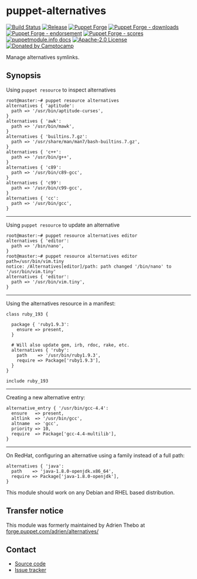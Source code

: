 # puppet-alternatives

[![Build Status](https://github.com/voxpupuli/puppet-alternatives/workflows/CI/badge.svg)](https://github.com/voxpupuli/puppet-alternatives/actions?query=workflow%3ACI)
[![Release](https://github.com/voxpupuli/puppet-alternatives/actions/workflows/release.yml/badge.svg)](https://github.com/voxpupuli/puppet-alternatives/actions/workflows/release.yml)
[![Puppet Forge](https://img.shields.io/puppetforge/v/puppet/alternatives.svg)](https://forge.puppetlabs.com/puppet/alternatives)
[![Puppet Forge - downloads](https://img.shields.io/puppetforge/dt/puppet/alternatives.svg)](https://forge.puppetlabs.com/puppet/alternatives)
[![Puppet Forge - endorsement](https://img.shields.io/puppetforge/e/puppet/alternatives.svg)](https://forge.puppetlabs.com/puppet/alternatives)
[![Puppet Forge - scores](https://img.shields.io/puppetforge/f/puppet/alternatives.svg)](https://forge.puppetlabs.com/puppet/alternatives)
[![puppetmodule.info docs](https://www.puppetmodule.info/images/badge.svg)](https://www.puppetmodule.info/m/puppet-alternatives)
[![Apache-2.0 License](https://img.shields.io/github/license/voxpupuli/puppet-alternatives.svg)](LICENSE)
[![Donated by Camptocamp](https://img.shields.io/badge/donated%20by-camptocamp-fb7047.svg)](#transfer-notice)

Manage alternatives symlinks.

## Synopsis

Using `puppet resource` to inspect alternatives

    root@master:~# puppet resource alternatives
    alternatives { 'aptitude':
      path => '/usr/bin/aptitude-curses',
    }
    alternatives { 'awk':
      path => '/usr/bin/mawk',
    }
    alternatives { 'builtins.7.gz':
      path => '/usr/share/man/man7/bash-builtins.7.gz',
    }
    alternatives { 'c++':
      path => '/usr/bin/g++',
    }
    alternatives { 'c89':
      path => '/usr/bin/c89-gcc',
    }
    alternatives { 'c99':
      path => '/usr/bin/c99-gcc',
    }
    alternatives { 'cc':
      path => '/usr/bin/gcc',
    }

- - -

Using `puppet resource` to update an alternative

    root@master:~# puppet resource alternatives editor
    alternatives { 'editor':
      path => '/bin/nano',
    }
    root@master:~# puppet resource alternatives editor path=/usr/bin/vim.tiny
    notice: /Alternatives[editor]/path: path changed '/bin/nano' to '/usr/bin/vim.tiny'
    alternatives { 'editor':
      path => '/usr/bin/vim.tiny',
    }

- - -

Using the alternatives resource in a manifest:

```puppet
class ruby_193 {

  package { 'ruby1.9.3':
    ensure => present,
  }

  # Will also update gem, irb, rdoc, rake, etc.
  alternatives { 'ruby':
    path    => '/usr/bin/ruby1.9.3',
    require => Package['ruby1.9.3'],
  }
}

include ruby_193
```

- - -

Creating a new alternative entry:

```puppet
alternative_entry { '/usr/bin/gcc-4.4':
  ensure   => present,
  altlink  => '/usr/bin/gcc',
  altname  => 'gcc',
  priority => 10,
  require  => Package['gcc-4.4-multilib'],
}
```

- - -

On RedHat, configuring an alternative using a family instead of a full path:

```puppet
alternatives { 'java':
  path    => 'java-1.8.0-openjdk.x86_64',
  require => Package['java-1.8.0-openjdk'],
}
```

This module should work on any Debian and RHEL based distribution.

## Transfer notice

This module was formerly maintained by Adrien Thebo at [forge.puppet.com/adrien/alternatives/](https://forge.puppet.com/modules/adrien/alternatives/readme)

## Contact

* [Source code](https://github.com/voxpupuli/puppet-alternatives)
* [Issue tracker](https://github.com/voxpupuli/puppet-alternatives/issues)
